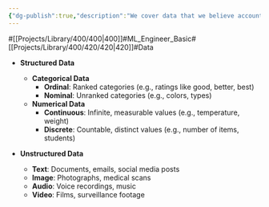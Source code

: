 ```yaml
---
{"dg-publish":true,"description":"We cover data that we believe accounts for 70% of the total process of ML. For example, if we are a chef, we cook meat that is already packaged. But the meat is produced, transported, and processed into different cuts. Depending on the cut, we have to take care of everythings. expensive, cheap, tough, etc. So there's a lot of work that goes into getting that meat to the point where we can cook it, and that's where the data comes in.","permalink":"/projects/library/400/420/420/","dgPassFrontmatter":true,"noteIcon":"0","created":"2024-01-30T20:06:19.625+09:00","updated":"2024-04-11T00:48:19.216+09:00"}
---
```


#[[Projects/Library/400/400\|400]]#ML_Engineer_Basic#[[Projects/Library/400/420/420\|420]]#Data




- **Structured Data**
    
    - **Categorical Data**
        - **Ordinal**: Ranked categories (e.g., ratings like good, better, best)
        - **Nominal**: Unranked categories (e.g., colors, types)
    - **Numerical Data**
        - **Continuous**: Infinite, measurable values (e.g., temperature, weight)
        - **Discrete**: Countable, distinct values (e.g., number of items, students)
- **Unstructured Data**
    
    - **Text**: Documents, emails, social media posts
    - **Image**: Photographs, medical scans
    - **Audio**: Voice recordings, music
    - **Video**: Films, surveillance footage